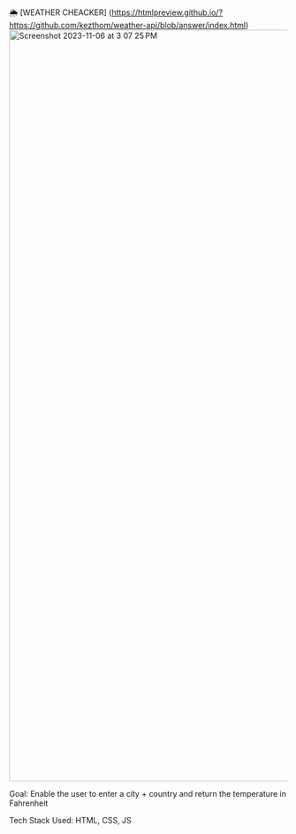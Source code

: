 🌦 [WEATHER CHEACKER] (https://htmlpreview.github.io/?https://github.com/kezthom/weather-api/blob/answer/index.html)
<img width="1358" alt="Screenshot 2023-11-06 at 3 07 25 PM" src="https://github.com/kezthom/weather-api/assets/137250400/46604815-1685-4b78-8661-52e7f1ab6d3c">

Goal: Enable the user to enter a city + country and return the temperature in Fahrenheit

Tech Stack Used: HTML, CSS, JS

